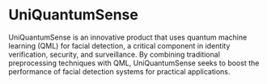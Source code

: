 # UniQuantumSense
UniQuantumSense is an innovative product that uses quantum machine learning (QML) for facial detection, a critical component in identity verification, security, and surveillance. By combining traditional preprocessing techniques with QML, UniQuantumSense seeks to boost the performance of facial detection systems for practical applications. 
